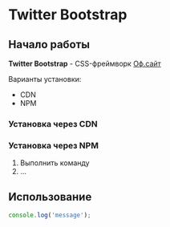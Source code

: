 # Twitter Bootstrap

## Начало работы
**Twitter Bootstrap** - CSS-фреймворк [Оф.сайт](https://getbootstrap.com)


Варианты установки:
* CDN
* NPM

### Установка через CDN

### Установка через NPM

1. Выполнить команду
1. ...

## Использование

```javascript
console.log('message');
```


 
